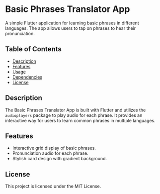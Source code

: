 # Basic Phrases Translator App

A simple Flutter application for learning basic phrases in different languages. The app allows users to tap on phrases to hear their pronunciation.

## Table of Contents
- [Description](#description)
- [Features](#features)
- [Usage](#usage)
- [Dependencies](#dependencies)
- [License](#license)

## Description

The Basic Phrases Translator App is built with Flutter and utilizes the `audioplayers` package to play audio for each phrase. It provides an interactive way for users to learn common phrases in multiple languages.

## Features

- Interactive grid display of basic phrases.
- Pronunciation audio for each phrase.
- Stylish card design with gradient background.


## License
This project is licensed under the MIT License.

